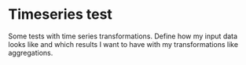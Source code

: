 # Timeseries test
Some tests with time series transformations. Define how my input data looks like and which results I want to have with my
transformations like aggregations. 
